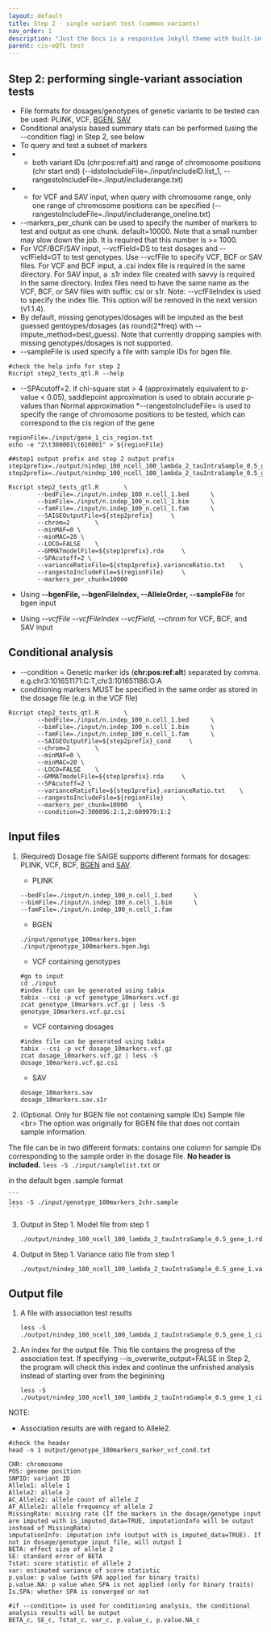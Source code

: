 ```yaml
---
layout: default
title: Step 2 - single variant test (common variants)
nav_order: 1
description: "Just the Docs is a responsive Jekyll theme with built-in search that is easily customizable and hosted on GitHub Pages."
parent: cis-eQTL test
---
```


## Step 2: performing single-variant association tests

* File formats for dosages/genotypes of genetic variants to be tested can be used: PLINK, VCF, [BGEN](https://bitbucket.org/gavinband/bgen/overview), [SAV](https://github.com/statgen/savvy)
* Conditional analysis based summary stats can be performed (using the --condition flag) in Step 2, see below 
* To query and test a subset of markers 
* * both variant IDs (chr:pos:ref:alt) and range of chromosome positions (chr start end) (--idstoIncludeFile=./input/includeID.list_1, --rangestoIncludeFile=./input/includerange.txt)
* * for VCF and SAV input, when query with chromosome range,  only one range of chromosome positions can be specified (--rangestoIncludeFile=./input/includerange_oneline.txt)
* --markers_per_chunk can be used to specify the number of markers to test and output as one chunk. default=10000. Note that a small number may slow down the job. It is required that this number is >= 1000.  
* For VCF/BCF/SAV input, --vcfField=DS to test dosages and  --vcfField=GT to test genotypes. Use --vcfFile to specify VCF, BCF or SAV files. For VCF and BCF input, a .csi index file is required in the same directory. For SAV input, a .s1r index file created with savvy is required in the same directory. Index files need to have the same name as the VCF, BCF, or SAV files with suffix: csi or s1r. Note: --vcfFileIndex is used to specify the index file. This option will be removed in the next version (v1.1.4). 
* By default, missing genotypes/dosages will be imputed as the best guessed gentoypes/dosages (as round(2*freq) with --impute_method=best_guess). Note that currently dropping samples with missing genotypes/dosages is not supported.
* --sampleFile is used specify a file with sample IDs for bgen file. 

```
#check the help info for step 2
Rscript step2_tests_qtl.R --help
```

* --SPAcutoff=2. if chi-square stat > 4 (approximately equivalent to p-value < 0.05), saddlepoint approximation is used to obtain accurate p-values than Normal approximation
*--rangestoIncludeFile= is used to specify the range of chromosome positions to be tested, which can correspond to the cis region of the gene

```
regionFile=./input/gene_1_cis_region.txt
echo -e "2\t300001\t610001" > ${regionFile}
```


```
##step1 output prefix and step 2 output prefix
step1prefix=./output/nindep_100_ncell_100_lambda_2_tauIntraSample_0.5_gene_1
step2prefix=./output/nindep_100_ncell_100_lambda_2_tauIntraSample_0.5_gene_1_cis
```


```
Rscript step2_tests_qtl.R       \
        --bedFile=./input/n.indep_100_n.cell_1.bed      \
        --bimFile=./input/n.indep_100_n.cell_1.bim      \
        --famFile=./input/n.indep_100_n.cell_1.fam      \
        --SAIGEOutputFile=${step2prefix}     \
        --chrom=2       \
        --minMAF=0 \
        --minMAC=20 \
        --LOCO=FALSE    \
        --GMMATmodelFile=${step1prefix}.rda     \
        --SPAcutoff=2 \
        --varianceRatioFile=${step1prefix}.varianceRatio.txt    \
        --rangestoIncludeFile=${regionFile}     \
        --markers_per_chunk=10000
```



* Using **--bgenFile, --bgenFileIndex, --AlleleOrder, --sampleFile** for bgen input

* Using *--vcfFile --vcfFileIndex --vcfField, --chrom* for VCF, BCF, and SAV input


## Conditional analysis

* --condition = Genetic marker ids (**chr:pos:ref:alt**) separated by comma. e.g.chr3:101651171:C:T,chr3:101651186:G:A
* conditioning markers MUST be specified in the same order as stored in the dosage file (e.g. in the VCF file)
  
```
Rscript step2_tests_qtl.R       \
        --bedFile=./input/n.indep_100_n.cell_1.bed      \
        --bimFile=./input/n.indep_100_n.cell_1.bim      \
        --famFile=./input/n.indep_100_n.cell_1.fam      \
        --SAIGEOutputFile=${step2prefix}_cond     \
        --chrom=2       \
        --minMAF=0 \
        --minMAC=20 \
        --LOCO=FALSE    \
        --GMMATmodelFile=${step1prefix}.rda     \
        --SPAcutoff=2 \
        --varianceRatioFile=${step1prefix}.varianceRatio.txt    \
        --rangestoIncludeFile=${regionFile}     \
        --markers_per_chunk=10000	\
        --condition=2:300096:2:1,2:609979:1:2
```


## Input files

1. (Required) Dosage file
SAIGE supports different formats for dosages: PLINK, VCF, BCF, [BGEN](http://www.well.ox.ac.uk/~gav/bgen_format/bgen_format_v1.2.html) and [SAV](https://github.com/statgen/savvy).

    * PLINK

    ```
    --bedFile=./input/n.indep_100_n.cell_1.bed      \
    --bimFile=./input/n.indep_100_n.cell_1.bim      \
    --famFile=./input/n.indep_100_n.cell_1.fam
    ```

    * BGEN

    ```
    ./input/genotype_100markers.bgen
    ./input/genotype_100markers.bgen.bgi 
    ```

    * VCF containing genotypes

    ```
    #go to input
    cd ./input
    #index file can be generated using tabix
    tabix --csi -p vcf genotype_10markers.vcf.gz
    zcat genotype_10markers.vcf.gz | less -S
    genotype_10markers.vcf.gz.csi
    ```

    * VCF containing dosages

    ```
    #index file can be generated using tabix
    tabix --csi -p vcf dosage_10markers.vcf.gz    
    zcat dosage_10markers.vcf.gz | less -S
    dosage_10markers.vcf.gz.csi
    ```

    * SAV

    ```
    dosage_10markers.sav
    dosage_10markers.sav.s1r
    ```

2. (Optional. Only for BGEN file not containing sample IDs) Sample file <br\>
The option was originally for BGEN file that does not contain sample information. 

The file can be in two different formats: 
contains one column for sample IDs corresponding to the sample order in the dosage file. **No header is included.** 
    ```
    less -S ./input/samplelist.txt
    ```
or

in the default bgen .sample format

    ```
    less -S ./input/genotype_100markers_2chr.sample
    ```


3. Output in Step 1. Model file from step 1

    ```
    ./output/nindep_100_ncell_100_lambda_2_tauIntraSample_0.5_gene_1.rda
    ```

4. Output in Step 1. Variance ratio file from step 1

    ```
    ./output/nindep_100_ncell_100_lambda_2_tauIntraSample_0.5_gene_1.varianceRatio.txt
    ```


## Output file
1. A file with association test results

    ```
    less -S ./output/nindep_100_ncell_100_lambda_2_tauIntraSample_0.5_gene_1_cis

    ```
2. An index for the output file. This file contains the progress of the association test. If specifying --is_overwrite_output=FALSE in Step 2, the program will check this index and continue the unfinished analysis instead of starting over from the beginining

    ```
    less -S ./output/nindep_100_ncell_100_lambda_2_tauIntraSample_0.5_gene_1_cis.index
    ```

NOTE:
* Association results are with regard to Allele2. 


```
#check the header
head -n 1 output/genotype_100markers_marker_vcf_cond.txt
```

<!---
<img src="{{site.baseurl | prepend: site.url}}/assets/img/SAIGE-step2-output-header.png" width="500">
--->



```
CHR: chromosome
POS: genome position 
SNPID: variant ID
Allele1: allele 1
Allele2: allele 2
AC_Allele2: allele count of allele 2
AF_Allele2: allele frequency of allele 2
MissingRate: missing rate (If the markers in the dosage/genotype input are imputed with is_imputed_data=TRUE, imputationInfo will be output instead of MissingRate)
imputationInfo: imputation info (output with is_imputed_data=TRUE). If not in dosage/genotype input file, will output 1
BETA: effect size of allele 2
SE: standard error of BETA
Tstat: score statistic of allele 2
var: estimated variance of score statistic
p.value: p value (with SPA applied for binary traits)
p.value.NA: p value when SPA is not applied (only for binary traits)
Is.SPA: whether SPA is converged or not 

#if --condition= is used for conditioning analysis, the conditional analysis results will be output  
BETA_c, SE_c, Tstat_c, var_c, p.value_c, p.value.NA_c 
```
